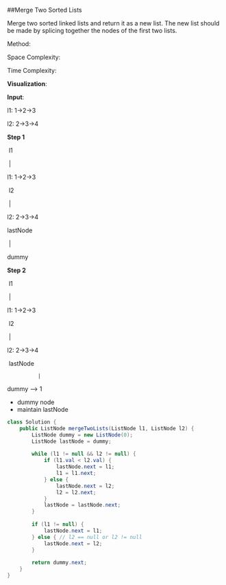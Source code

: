 ##Merge Two Sorted Lists

Merge two sorted linked lists and return it as a new list. The new list should be made by splicing together the nodes of the first two lists.



Method: 

Space Complexity:

Time Complexity:

**Visualization**:

**Input**:

l1: 1->2->3

l2: 2->3->4

**Step 1**

​     l1

​     |

l1: 1->2->3

​     l2

​      |

l2: 2->3->4

lastNode

​      |

dummy

**Step 2**

​           l1

​           |

l1: 1->2->3

​     l2

​      |

l2: 2->3->4

​             lastNode

  		      | 

dummy —> 1



* dummy node
* maintain lastNode

```java
class Solution {
    public ListNode mergeTwoLists(ListNode l1, ListNode l2) {
        ListNode dummy = new ListNode(0);
        ListNode lastNode = dummy;
        
        while (l1 != null && l2 != null) {
            if (l1.val < l2.val) {
                lastNode.next = l1;
                l1 = l1.next;
            } else {
                lastNode.next = l2;
                l2 = l2.next;
            }
            lastNode = lastNode.next;
        }
        
        if (l1 != null) {
            lastNode.next = l1;   
        } else { // l2 == null or l2 != null
            lastNode.next = l2; 
        }
        
        return dummy.next;
    }
}
```


